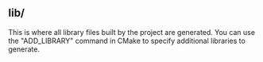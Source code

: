 ## lib/
This is where all library files built by the project are generated. You can use the "ADD_LIBRARY" command in CMake to specify additional libraries to generate.

